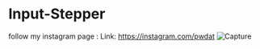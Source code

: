 # Input-Stepper
follow my instagram page : Link: https://instagram.com/pwdat
![Capture](https://user-images.githubusercontent.com/100117543/155877576-4244b6c6-bf6d-450d-b083-4b93df544efa.PNG)

